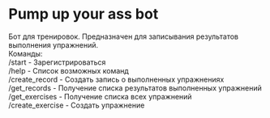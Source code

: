 # Pump up your ass bot

Бот для тренировок. Предназначен для записывания результатов выполнения упражнений.<br>
Команды:
<br>/start - Зарегистрироваться
<br>/help - Список возможных команд
<br>/create_record - Создать запись о выполненных упражнениях
<br>/get_records - Получение списка результатов выполненных упражнений
<br>/get_exercises - Получение списка всех упражнений
<br>/create_exercise - Создать упражнение
